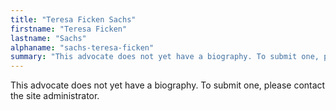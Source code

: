 ```yaml
---
title: "Teresa Ficken Sachs"
firstname: "Teresa Ficken"
lastname: "Sachs"
alphaname: "sachs-teresa-ficken"
summary: "This advocate does not yet have a biography. To submit one, please contact the site administrator."
---
```

This advocate does not yet have a biography. To submit one, please contact the site administrator.


